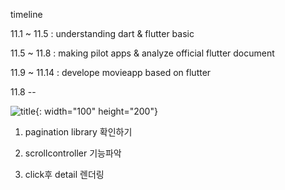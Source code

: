 timeline

11.1 ~ 11.5 : understanding dart & flutter basic

11.5 ~ 11.8 : making pilot apps & analyze official flutter document

11.9 ~ 11.14 : develope movieapp based on flutter


11.8 -- 

![title](https://user-images.githubusercontent.com/53465675/200480143-cc67078f-eb5f-459a-8351-4ecd5a9d44b1.png){: width="100" height="200"}


1) pagination library 확인하기

2) scrollcontroller 기능파악

3) click후 detail 렌더링
